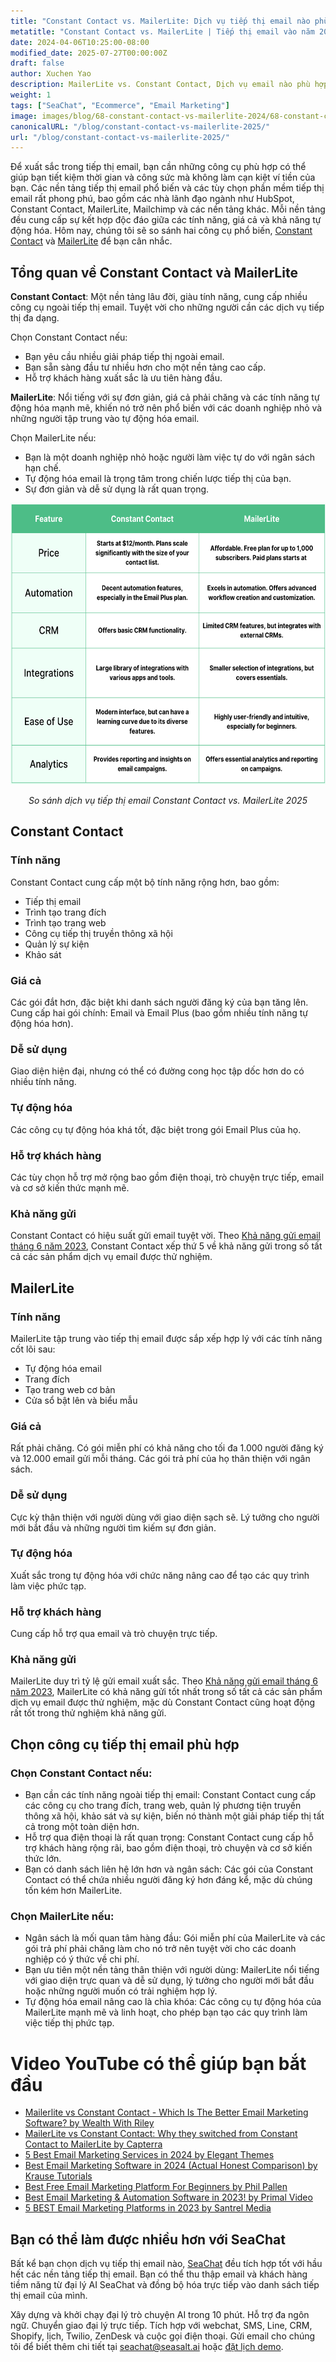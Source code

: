 ```yaml
---
title: "Constant Contact vs. MailerLite: Dịch vụ tiếp thị email nào phù hợp với bạn vào năm 2025?"
metatitle: "Constant Contact vs. MailerLite | Tiếp thị email vào năm 2025"
date: 2024-04-06T10:25:00-08:00
modified_date: 2025-07-27T00:00:00Z
draft: false
author: Xuchen Yao
description: MailerLite vs. Constant Contact, Dịch vụ email nào phù hợp với bạn? So sánh chuyên sâu của chúng tôi phân tích các tính năng, giá cả và hơn thế nữa.
weight: 1
tags: ["SeaChat", "Ecommerce", "Email Marketing"]
image: images/blog/68-constant-contact-vs-mailerlite-2024/68-constant-contact-vs-mailerlite-2024.jpg
canonicalURL: "/blog/constant-contact-vs-mailerlite-2025/"
url: "/blog/constant-contact-vs-mailerlite-2025/"
---
```


Để xuất sắc trong tiếp thị email, bạn cần những công cụ phù hợp có thể giúp bạn tiết kiệm thời gian và công sức mà không làm cạn kiệt ví tiền của bạn. Các nền tảng tiếp thị email phổ biến và các tùy chọn phần mềm tiếp thị email rất phong phú, bao gồm các nhà lãnh đạo ngành như HubSpot, Constant Contact, MailerLite, Mailchimp và các nền tảng khác. Mỗi nền tảng đều cung cấp sự kết hợp độc đáo giữa các tính năng, giá cả và khả năng tự động hóa. Hôm nay, chúng tôi sẽ so sánh hai công cụ phổ biến, [Constant Contact](https://www.constantcontact.com/) và [MailerLite](https://www.mailerlite.com/) để bạn cân nhắc.


## Tổng quan về Constant Contact và MailerLite

**Constant Contact**: Một nền tảng lâu đời, giàu tính năng, cung cấp nhiều công cụ ngoài tiếp thị email. Tuyệt vời cho những người cần các dịch vụ tiếp thị đa dạng.

Chọn Constant Contact nếu:

- Bạn yêu cầu nhiều giải pháp tiếp thị ngoài email.
- Bạn sẵn sàng đầu tư nhiều hơn cho một nền tảng cao cấp.
- Hỗ trợ khách hàng xuất sắc là ưu tiên hàng đầu.



**MailerLite**: Nổi tiếng với sự đơn giản, giá cả phải chăng và các tính năng tự động hóa mạnh mẽ, khiến nó trở nên phổ biến với các doanh nghiệp nhỏ và những người tập trung vào tự động hóa email.

Chọn MailerLite nếu:

- Bạn là một doanh nghiệp nhỏ hoặc người làm việc tự do với ngân sách hạn chế.
- Tự động hóa email là trọng tâm trong chiến lược tiếp thị của bạn.
- Sự đơn giản và dễ sử dụng là rất quan trọng.

<center>
<img height="450px" src="/images/blog/68-constant-contact-vs-mailerlite-2024/constant-contact-and-mailerlite-email-marketing-service-comparison-2024.png" alt="So sánh dịch vụ tiếp thị email Constant Contact vs. MailerLite 2025"/>

*So sánh dịch vụ tiếp thị email Constant Contact vs. MailerLite 2025*
</center>

## Constant Contact

### Tính năng

Constant Contact cung cấp một bộ tính năng rộng hơn, bao gồm:
- Tiếp thị email
- Trình tạo trang đích
- Trình tạo trang web
- Công cụ tiếp thị truyền thông xã hội
- Quản lý sự kiện
- Khảo sát

### Giá cả
Các gói đắt hơn, đặc biệt khi danh sách người đăng ký của bạn tăng lên. Cung cấp hai gói chính: Email và Email Plus (bao gồm nhiều tính năng tự động hóa hơn).

### Dễ sử dụng

Giao diện hiện đại, nhưng có thể có đường cong học tập dốc hơn do có nhiều tính năng.

### Tự động hóa

Các công cụ tự động hóa khá tốt, đặc biệt trong gói Email Plus của họ.

### Hỗ trợ khách hàng

Các tùy chọn hỗ trợ mở rộng bao gồm điện thoại, trò chuyện trực tiếp, email và cơ sở kiến thức mạnh mẽ.

### Khả năng gửi

Constant Contact có hiệu suất gửi email tuyệt vời. Theo [Khả năng gửi email tháng 6 năm 2023](https://www.emailtooltester.com/en/blog/email-deliverability-june-2023/), Constant Contact xếp thứ 5 về khả năng gửi trong số tất cả các sản phẩm dịch vụ email được thử nghiệm.


## MailerLite

### Tính năng

MailerLite tập trung vào tiếp thị email được sắp xếp hợp lý với các tính năng cốt lõi sau:
- Tự động hóa email
- Trang đích
- Tạo trang web cơ bản
- Cửa sổ bật lên và biểu mẫu


### Giá cả

Rất phải chăng. Có gói miễn phí có khả năng cho tối đa 1.000 người đăng ký và 12.000 email gửi mỗi tháng. Các gói trả phí của họ thân thiện với ngân sách.

### Dễ sử dụng

Cực kỳ thân thiện với người dùng với giao diện sạch sẽ. Lý tưởng cho người mới bắt đầu và những người tìm kiếm sự đơn giản.

### Tự động hóa

Xuất sắc trong tự động hóa với chức năng nâng cao để tạo các quy trình làm việc phức tạp.

### Hỗ trợ khách hàng

Cung cấp hỗ trợ qua email và trò chuyện trực tiếp.

### Khả năng gửi

MailerLite duy trì tỷ lệ gửi email xuất sắc. Theo [Khả năng gửi email tháng 6 năm 2023](https://www.emailtooltester.com/en/blog/email-deliverability-june-2023/), MailerLite có khả năng gửi tốt nhất trong số tất cả các sản phẩm dịch vụ email được thử nghiệm, mặc dù Constant Contact cũng hoạt động rất tốt trong thử nghiệm khả năng gửi.


## Chọn công cụ tiếp thị email phù hợp

### Chọn Constant Contact nếu:

- Bạn cần các tính năng ngoài tiếp thị email: Constant Contact cung cấp các công cụ cho trang đích, trang web, quản lý phương tiện truyền thông xã hội, khảo sát và sự kiện, biến nó thành một giải pháp tiếp thị tất cả trong một toàn diện hơn.
- Hỗ trợ qua điện thoại là rất quan trọng: Constant Contact cung cấp hỗ trợ khách hàng rộng rãi, bao gồm điện thoại, trò chuyện và cơ sở kiến thức lớn.
- Bạn có danh sách liên hệ lớn hơn và ngân sách: Các gói của Constant Contact có thể chứa nhiều người đăng ký hơn đáng kể, mặc dù chúng tốn kém hơn MailerLite.

### Chọn MailerLite nếu:

- Ngân sách là mối quan tâm hàng đầu: Gói miễn phí của MailerLite và các gói trả phí phải chăng làm cho nó trở nên tuyệt vời cho các doanh nghiệp có ý thức về chi phí.
- Bạn ưu tiên một nền tảng thân thiện với người dùng: MailerLite nổi tiếng với giao diện trực quan và dễ sử dụng, lý tưởng cho người mới bắt đầu hoặc những người muốn có trải nghiệm hợp lý.
- Tự động hóa email nâng cao là chìa khóa: Các công cụ tự động hóa của MailerLite mạnh mẽ và linh hoạt, cho phép bạn tạo các quy trình làm việc tiếp thị phức tạp.



# Video YouTube có thể giúp bạn bắt đầu

- [Mailerlite vs Constant Contact - Which Is The Better Email Marketing Software? by Wealth With Riley](https://www.youtube.com/watch?v=lkCq2nnlKp4)
- [MailerLite vs Constant Contact: Why they switched from Constant Contact to MailerLite by Capterra](https://www.youtube.com/watch?v=owy1hqS12B4)
- [5 Best Email Marketing Services in 2024 by Elegant Themes](https://www.youtube.com/watch?v=FWxgafQAiUI)
- [Best Email Marketing Software in 2024 (Actual Honest Comparison) by Krause Tutorials](https://www.youtube.com/watch?v=HM-FxC1jbJ4)
- [Best Free Email Marketing Platform For Beginners by Phil Pallen](https://www.youtube.com/watch?v=aDXsec1WIcM)
- [Best Email Marketing & Automation Software in 2023! by Primal Video](https://www.youtube.com/watch?v=ue64tBgnagA)
- [5 BEST Email Marketing Platforms in 2023 by Santrel Media](https://www.youtube.com/watch?v=GvyNW2njcGE)

## Bạn có thể làm được nhiều hơn với SeaChat

Bất kể bạn chọn dịch vụ tiếp thị email nào, [SeaChat](https://chat.seasalt.ai/?utm_source=blog) đều tích hợp tốt với hầu hết các nền tảng tiếp thị email. Bạn có thể thu thập email và khách hàng tiềm năng từ đại lý AI SeaChat và đồng bộ hóa trực tiếp vào danh sách tiếp thị email của mình.

Xây dựng và khởi chạy đại lý trò chuyện AI trong 10 phút. Hỗ trợ đa ngôn ngữ. Chuyển giao đại lý trực tiếp. Tích hợp với webchat, SMS, Line, CRM, Shopify, lịch, Twilio, ZenDesk và cuộc gọi điện thoại. Gửi email cho chúng tôi để biết thêm chi tiết tại [seachat@seasalt.ai](mailto:seameet@seasalt.ai) hoặc [đặt lịch demo](https://meetings.hubspot.com/seasalt-ai/seasalt-meeting).

